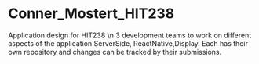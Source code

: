 # Conner_Mostert_HIT238
 Application design for HIT238 \n
 3 development teams to work on different aspects of the application ServerSide, ReactNative,Display. Each has their own repository and changes can be tracked by their submissions.
